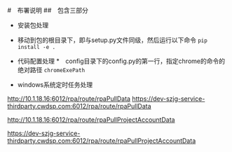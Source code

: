 #　布署说明
##　包含三部分
- 安装包处理
- 移动到包的根目录下，即与setup.py文件同级，然后运行以下命令
```pip install -e .```

- 代码配置处理
*　config目录下的config.py的第一行，指定chrome的命令的绝对路径
```chromeExePath```

- windows系统定时任务处理


http://10.1.18.16:6012/rpa/route/rpaPullData
https://dev-szjg-service-thirdparty.cwdsp.com:6012/rpa/route/rpaPullData


http://10.1.18.16:6012/rpa/route/rpaPullProjectAccountData 

https://dev-szjg-service-thirdparty.cwdsp.com:6012/rpa/route/rpaPullProjectAccountData

